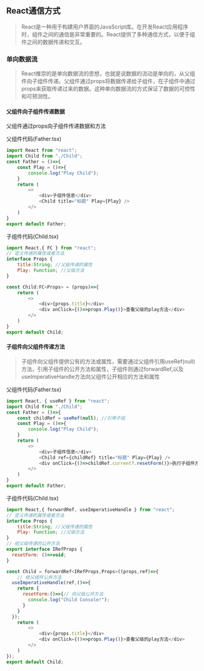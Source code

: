 ## React通信方式

> React是一种用于构建用户界面的JavaScript库。在开发React应用程序时，组件之间的通信是非常重要的。React提供了多种通信方式，以便于组件之间的数据传递和交互。

### 单向数据流

> React推崇的是单向数据流的思想，也就是说数据的流动是单向的，从父组件向子组件传递。父组件通过props将数据传递给子组件，在子组件中通过props来获取传递过来的数据。这种单向数据流的方式保证了数据的可控性和可预测性。

#### 父组件向子组件传递数据

父组件通过props向子组件传递数据和方法

父组件代码(Father.tsx)

```js
import React from "react";
import Child from "./Child";
const Father = ()=>{
    const Play = ()=>{
        console.log("Play Child");
    }
    return (
        <>
            <div>子组件信息</div>
            <Child title="标题" Play={Play} />
        </>
    )
}
export default Father;
```

子组件代码(Child.tsx)

```js
import React,{ FC } from "react";
// 定义传递的属性或者方法
interface Props {
    title:String; //父级传递的属性
    Play: Function; //父级方法
}

const Child:FC<Props> = (props)=>{
    return (
        <>
            <div>{props.title}</div>
            <div onClick={()=>props.Play()}>查看父级的play方法</div>
        </>
    )
}
export default Child;
```

#### 子组件向父组件传递方法

> 子组件向父组件提供公有的方法或属性，需要通过父组件引用useRef(null)方法，引用子组件的公开方法和属性，子组件则通过forwardRef,以及useImperativeHandle方法向父组件公开相应的方法和属性

父组件代码(Father.tsx)

```js
import React, { useRef } from "react";
import Child from "./Child";
const Father = ()=>{
    const childRef = useRef(null); //引用子组
    const Play = ()=>{
        console.log("Play Child");
    }
    return (
        <>
            <div>子组件信息</div>
            <Child ref={childRef} title="标题" Play={Play} />
            <div onClick={()=>childRef.current?.resetForm()}>执行子组件方法</div>
        </>
    )
}
export default Father;
```

子组件代码(Child.tsx)

```js
import React,{ forwardRef, useImperativeHandle } from "react";
// 定义传递的属性或者方法
interface Props {
    title:String; //父级传递的属性
    Play: Function; //父级方法
}
// 给父级传递的公开方法
export interface IRefProps {
  resetForm: ()=>void;
}

const Child = forwardRef<IRefProps,Props>((props,ref)=>{
    // 给父组件公共方法
  useImperativeHandle(ref,()=>{
    return {
      resetForm:()=>{// 向父级公开方法
        console.log("Child Console!");
      }
    }
  });
    return (
        <>
            <div>{props.title}</div>
            <div onClick={()=>props.Play()}>查看父级的play方法</div>
        </>
    )
});
export default Child;
```

